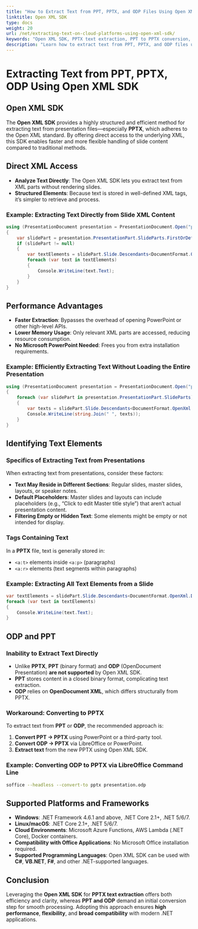 ```yaml
---
title: "How to Extract Text from PPT, PPTX, and ODP Files Using Open XML SDK in .NET"
linktitle: Open XML SDK
type: docs
weight: 20
url: /net/extracting-text-on-cloud-platforms-using-open-xml-sdk/
keywords: "Open XML SDK, PPTX text extraction, PPT to PPTX conversion, ODP to PPTX, .NET slide processing, presentation text extraction, C#, master slides, speaker notes, extracting text from slides"
description: "Learn how to extract text from PPT, PPTX, and ODP files using Open XML SDK. Explore direct XML access, performance benefits, and best practices for high-efficiency .NET slide processing across Windows, Linux, and macOS."
---
```


# Extracting Text from PPT, PPTX, ODP Using Open XML SDK

## Open XML SDK

The **Open XML SDK** provides a highly structured and efficient method for extracting text from presentation files—especially **PPTX**, which adheres to the Open XML standard. By offering direct access to the underlying XML, this SDK enables faster and more flexible handling of slide content compared to traditional methods.

## Direct XML Access

- **Analyze Text Directly**: The Open XML SDK lets you extract text from XML parts without rendering slides.
- **Structured Elements**: Because text is stored in well-defined XML tags, it’s simpler to retrieve and process.

### Example: Extracting Text Directly from Slide XML Content

```csharp
using (PresentationDocument presentation = PresentationDocument.Open("presentation.pptx", false))
{
    var slidePart = presentation.PresentationPart.SlideParts.FirstOrDefault();
    if (slidePart != null)
    {
        var textElements = slidePart.Slide.Descendants<DocumentFormat.OpenXml.Drawing.Text>();
        foreach (var text in textElements)
        {
            Console.WriteLine(text.Text);
        }
    }
}
```

## Performance Advantages

- **Faster Extraction**: Bypasses the overhead of opening PowerPoint or other high-level APIs.
- **Lower Memory Usage**: Only relevant XML parts are accessed, reducing resource consumption.
- **No Microsoft PowerPoint Needed**: Frees you from extra installation requirements.

### Example: Efficiently Extracting Text Without Loading the Entire Presentation

```csharp
using (PresentationDocument presentation = PresentationDocument.Open("presentation.pptx", false))
{
    foreach (var slidePart in presentation.PresentationPart.SlideParts)
    {
        var texts = slidePart.Slide.Descendants<DocumentFormat.OpenXml.Drawing.Text>().Select(t => t.Text);
        Console.WriteLine(string.Join(" ", texts));
    }
}
```

## Identifying Text Elements

### Specifics of Extracting Text from Presentations

When extracting text from presentations, consider these factors:

- **Text May Reside in Different Sections**: Regular slides, master slides, layouts, or speaker notes.
- **Default Placeholders**: Master slides and layouts can include placeholders (e.g., “Click to edit Master title style”) that aren’t actual presentation content.
- **Filtering Empty or Hidden Text**: Some elements might be empty or not intended for display.

### Tags Containing Text

In a **PPTX** file, text is generally stored in:
- `<a:t>` elements inside `<a:p>` (paragraphs)
- `<a:r>` elements (text segments within paragraphs)

### Example: Extracting All Text Elements from a Slide

```csharp
var textElements = slidePart.Slide.Descendants<DocumentFormat.OpenXml.Drawing.Text>();
foreach (var text in textElements)
{
    Console.WriteLine(text.Text);
}
```

## ODP and PPT

### Inability to Extract Text Directly

- Unlike **PPTX**, **PPT** (binary format) and **ODP** (OpenDocument Presentation) **are not supported** by Open XML SDK.
- **PPT** stores content in a closed binary format, complicating text extraction.
- **ODP** relies on **OpenDocument XML**, which differs structurally from PPTX.

### Workaround: Converting to PPTX

To extract text from **PPT** or **ODP**, the recommended approach is:

1. **Convert PPT → PPTX** using PowerPoint or a third-party tool.  
2. **Convert ODP → PPTX** via LibreOffice or PowerPoint.  
3. **Extract text** from the new PPTX using Open XML SDK.

### Example: Converting ODP to PPTX via LibreOffice Command Line

```sh
soffice --headless --convert-to pptx presentation.odp
```

## Supported Platforms and Frameworks

- **Windows**: .NET Framework 4.6.1 and above, .NET Core 2.1+, .NET 5/6/7.
- **Linux/macOS**: .NET Core 2.1+, .NET 5/6/7.
- **Cloud Environments**: Microsoft Azure Functions, AWS Lambda (.NET Core), Docker containers.
- **Compatibility with Office Applications**: No Microsoft Office installation required.
- **Supported Programming Languages**: Open XML SDK can be used with **C#**, **VB.NET**, **F#**, and other .NET-supported languages.

## Conclusion

Leveraging the **Open XML SDK** for **PPTX text extraction** offers both efficiency and clarity, whereas **PPT and ODP** demand an initial conversion step for smooth processing. Adopting this approach ensures **high performance**, **flexibility**, and **broad compatibility** with modern .NET applications.